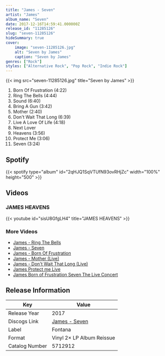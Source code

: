 ```yaml
---
title: "James - Seven"
artist: "James"
album_name: "Seven"
date: 2017-12-16T14:59:41.000000Z
release_id: "11285126"
slug: "seven-11285126"
hideSummary: true
cover:
    image: "seven-11285126.jpg"
    alt: "Seven by James"
    caption: "Seven by James"
genres: ["Rock"]
styles: ["Alternative Rock", "Pop Rock", "Indie Rock"]
---
```


{{< img src="seven-11285126.jpg" title="Seven by James" >}}

<!-- section break -->

1. Born Of Frustration (4:22)
2. Ring The Bells (4:44)
3. Sound (6:40)
4. Bring A Gun (3:42)
5. Mother (2:40)
6. Don't Wait That Long (6:39)
7. Live A Love Of Life (4:18)
8. Next Lover
9. Heavens (3:56)
10. Protect Me (3:06)
11. Seven (3:24)

<!-- section break -->


## Spotify
{{< spotify type="album" id="2qHJQ1SqVTUfN93ovRHjZc" width="100%" height="500" >}}



## Videos
### JAMES    HEAVENS
{{< youtube id="sisU8GfgLH4" title="JAMES    HEAVENS" >}}<br>

### More Videos

- [James - Ring The Bells](https://www.youtube.com/watch?v=FvocnP6X72A)
- [James - Seven](https://www.youtube.com/watch?v=8JKnDlNBwEQ)
- [James - Born Of Frustration](https://www.youtube.com/watch?v=QxM42rG0a08)
- [James - Mother (Live)](https://www.youtube.com/watch?v=dFZaQblezk0)
- [James - Don't Wait That Long (Live)](https://www.youtube.com/watch?v=IoN6oeeYHMg)
- [James Protect me Live](https://www.youtube.com/watch?v=cu9-Paql8Ag)
- [James   Born of Frustration   Seven    The Live Concert](https://www.youtube.com/watch?v=649SUNPN-do)


## Release Information
|  Key           | Value                                                |
| ---------------| ---------------------------------------------------- |
| Release Year   | 2017                                   |
| Discogs Link   | [James - Seven](https://www.discogs.com/release/11285126-James-Seven) |
| Label          | Fontana |
| Format         | Vinyl 2× LP Album Reissue |
| Catalog Number | 5712912 |
